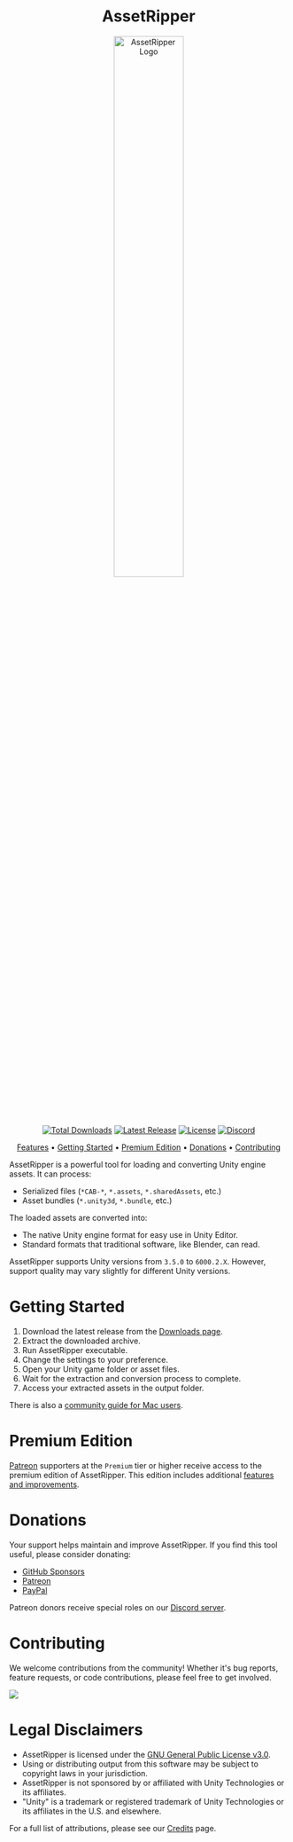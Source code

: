 <h1 align="center">AssetRipper</h1>

<p align="center">
  <img src="https://github.com/AssetRipper/AssetRipper/raw/master/Media/Images/2D_Logo/AssetRipperLogoBackground.png" alt="AssetRipper Logo" width="50%">
</p>

<p align="center">
  <a href="https://github.com/AssetRipper/AssetRipper/releases"><img src="https://img.shields.io/github/downloads/AssetRipper/AssetRipper/total.svg?label=Downloads&logo=github" alt="Total Downloads"></a>
  <a href="https://github.com/AssetRipper/AssetRipper/releases/latest"><img src="https://img.shields.io/github/v/release/AssetRipper/AssetRipper?label=Release&logo=github" alt="Latest Release"></a>
  <a href="https://github.com/AssetRipper/AssetRipper/blob/master/LICENSE.md"><img src="https://img.shields.io/github/license/AssetRipper/AssetRipper?label=License&logo=gnu" alt="License"></a>
  <a href="https://discord.gg/XqXa53W2Yh"><img src="https://img.shields.io/discord/867514400701153281?label=Discord&logo=discord&color=5865F2" alt="Discord"></a>
</p>

<p align="center">
  <a href="#Features">Features</a> •
  <a href="#getting-started">Getting Started</a> •
  <a href="#premium-edition">Premium Edition</a> •
  <a href="#Donations">Donations</a> •
  <a href="#contributing">Contributing</a>
</p>

AssetRipper is a powerful tool for loading and converting Unity engine assets. It can process:
- Serialized files (`*CAB-*`, `*.assets`, `*.sharedAssets`, etc.)
- Asset bundles (`*.unity3d`, `*.bundle`, etc.)

The loaded assets are converted into:
- The native Unity engine format for easy use in Unity Editor.
- Standard formats that traditional software, like Blender, can read.

AssetRipper supports Unity versions from `3.5.0` to `6000.2.X`. However, support quality may vary slightly for different Unity versions.

# Getting Started

1. Download the latest release from the [Downloads page](https://assetripper.github.io/AssetRipper/articles/Downloads.html).
2. Extract the downloaded archive.
3. Run AssetRipper executable.
4. Change the settings to your preference.
5. Open your Unity game folder or asset files.
6. Wait for the extraction and conversion process to complete.
7. Access your extracted assets in the output folder.

There is also a [community guide for Mac users](https://assetripper.github.io/AssetRipper/articles/RunningOnMac.html).

# Premium Edition

[Patreon](https://www.patreon.com/ds5678) supporters at the `Premium` tier or higher receive access to the premium edition of AssetRipper. This edition includes additional [features and improvements](https://assetripper.github.io/AssetRipper/articles/PremiumFeatures.html).

# Donations

Your support helps maintain and improve AssetRipper. If you find this tool useful, please consider donating:

- [GitHub Sponsors](https://github.com/sponsors/ds5678)
- [Patreon](https://www.patreon.com/ds5678)
- [PayPal](https://paypal.me/ds5678)

Patreon donors receive special roles on our [Discord server](https://discord.gg/XqXa53W2Yh).

# Contributing

We welcome contributions from the community! Whether it's bug reports, feature requests, or code contributions, please feel free to get involved.

<a href="https://github.com/AssetRipper/AssetRipper/graphs/contributors">
  <img src="https://contrib.rocks/image?repo=AssetRipper/AssetRipper"/>
</a>

# Legal Disclaimers

- AssetRipper is licensed under the [GNU General Public License v3.0](https://github.com/AssetRipper/AssetRipper/blob/master/LICENSE.md).
- Using or distributing output from this software may be subject to copyright laws in your jurisdiction.
- AssetRipper is not sponsored by or affiliated with Unity Technologies or its affiliates.
- "Unity" is a trademark or registered trademark of Unity Technologies or its affiliates in the U.S. and elsewhere.

For a full list of attributions, please see our [Credits](articles/Credits.md) page.